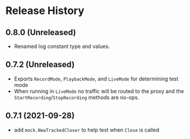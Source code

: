 # Release History

## 0.8.0 (Unreleased)
* Renamed log constant type and values.

## 0.7.2 (Unreleased)
* Exports `RecordMode`, `PlaybackMode`, and `LiveMode` for determining test mode
* When running in `LiveMode` no traffic will be routed to the proxy and the `StartRecording`/`StopRecording` methods are no-ops.

## 0.7.1 (2021-09-28)
* add `mock.NewTrackedCloser` to help test when `Close` is called